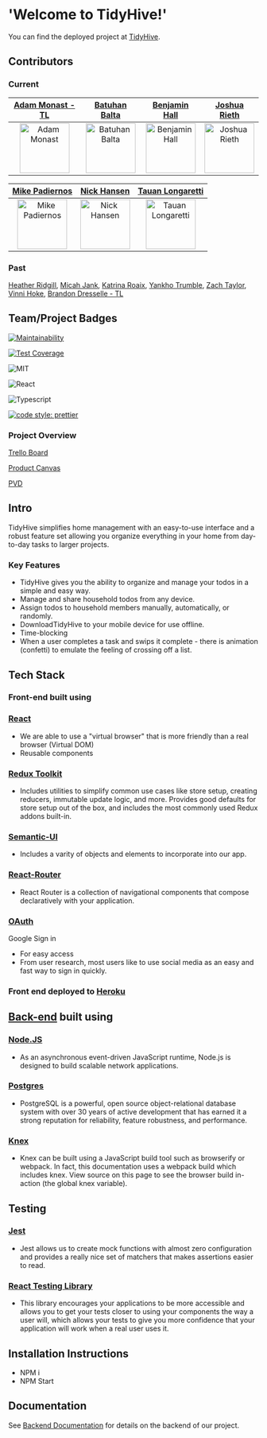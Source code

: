# 'Welcome to TidyHive!'

You can find the deployed project at [TidyHive](https://stage-homerun-fe.herokuapp.com/).

## Contributors

### Current

| [Adam Monast - TL](https://github.com/Adammonast) | [Batuhan Balta](https://github.com/baltabatuhan) | [Benjamin Hall](https://github.com/BenHall-7) | [Joshua Rieth](https://github.com/Bobj2018) |
| :---: | :---: | :---: | :---: |
| <img alt="Adam Monast" src="https://avatars2.githubusercontent.com/Adammonast" width=100 height=100/> | <img alt="Batuhan Balta" src="https://avatars2.githubusercontent.com/baltabatuhan" width=100 height=100/> | <img alt="Benjamin Hall" src="https://avatars2.githubusercontent.com/BenHall-7" width=100 height=100/> | <img alt="Joshua Rieth" src="https://avatars2.githubusercontent.com/Bobj2018" width=100 height=100/> |

| [Mike Padiernos](https://github.com/mikepadiernos) | [Nick Hansen](https://github.com/Hansen-Nick) | [Tauan Longaretti](https://github.com/tauanlongaretti) |
| :---: | :---: | :---: |
| <img alt="Mike Padiernos" src="https://avatars2.githubusercontent.com/mikepadiernos" width=100 height=100/> | <img alt="Nick Hansen" src="https://avatars2.githubusercontent.com/Hansen-Nick" width=100 height=100/> | <img alt="Tauan Longaretti" src="https://avatars2.githubusercontent.com/tauanlongaretti" width=100 height=100/> |

### Past

[Heather Ridgill](https://github.com/Heather-Ridgill), [Micah Jank](https://github.com/MicahJank), [Katrina Roaix](https://github.com/kroaix), [Yankho Trumble](https://github.com/Mayankho), [Zach Taylor](https://github.com/zbtaylor), [Vinni Hoke](https://github.com/vinnihoke), [Brandon Dresselle - TL](https://github.com/BDesselle)

## Team/Project Badges

[![Maintainability](https://api.codeclimate.com/v1/badges/9d4df6969072940d2a54/maintainability)](https://codeclimate.com/github/Lambda-School-Labs/homerun-fe/maintainability)

[![Test Coverage](https://api.codeclimate.com/v1/badges/9d4df6969072940d2a54/test_coverage)](https://codeclimate.com/github/Lambda-School-Labs/homerun-fe/test_coverage)

![MIT](https://img.shields.io/packagist/l/doctrine/orm.svg)

![React](https://img.shields.io/badge/react-v16.7.0--alpha.2-blue.svg)

![Typescript](https://img.shields.io/npm/types/typescript.svg?style=flat)

[![code style: prettier](https://img.shields.io/badge/code_style-prettier-ff69b4.svg?style=flat-square)](https://github.com/prettier/prettier)

<!-- 🚫 more info on using badges [here](https://github.com/badges/shields) -->

### Project Overview

[Trello Board](https://trello.com/b/dUO3ZNeC/labspt7-homerun)

[Product Canvas](https://www.notion.so/3aace866789645e28bf7201e51caf7ab?v=6f422e13816b4053ba28a617be2fc9d7)

[PVD](https://www.notion.so/Home-Run-12ed145a14c1426492108b0558e6d64b)

## Intro

TidyHive simplifies home management with an easy-to-use interface and a robust feature set allowing you organize everything in your home from day-to-day tasks to larger projects.

### Key Features

- TidyHive gives you the ability to organize and manage your todos in a simple and easy way.
- Manage and share household todos from any device.
- Assign todos to household members manually, automatically, or randomly.
- DownloadTidyHive to your mobile device for use offline.
- Time-blocking
- When a user completes a task and swips it complete - there is animation (confetti) to emulate the feeling of crossing off a list.

## Tech Stack

### Front-end built using

### [React](https://reactjs.org/)

- We are able to use a "virtual browser" that is more friendly than a real browser (Virtual DOM)
- Reusable components

### [Redux Toolkit](https://redux-toolkit.js.org/)

- Includes utilities to simplify common use cases like store setup, creating reducers, immutable update logic, and more. Provides good defaults for store setup out of the box, and includes the most commonly used Redux addons built-in.

### [Semantic-UI](https://react.semantic-ui.com/)

- Includes a varity of objects and elements to incorporate into our app.

### [React-Router](https://reacttraining.com/react-router/)

- React Router is a collection of navigational components that compose declaratively with your application.

### [OAuth](https://www.okta.com/resources/whitepaper-pre-built-identity-solution/?utm_campaign=search_google_amer_multiple_ao_ciam_exact&utm_medium=cpc&utm_source=google&utm_term=oauth&utm_page={url}&gclid=CjwKCAjw7e_0BRB7EiwAlH-goM5hGQ3CoE8czHcm1fEVW-DV78Lcn-jU4aA2l-_qhJ5utpy7u6LgPhoCrJgQAvD_BwE)

Google Sign in

- For easy access
- From user research, most users like to use social media as an easy and fast way to sign in quickly.

### Front end deployed to [Heroku](www.heroku.com)

## [Back-end](https://github.com/Lambda-School-Labs/homerun-be) built using

### [Node.JS](https://nodejs.org/en/)

- As an asynchronous event-driven JavaScript runtime, Node.js is designed to build scalable network applications.

### [Postgres](https://www.postgresql.org/)

- PostgreSQL is a powerful, open source object-relational database system with over 30 years of active development that has earned it a strong reputation for reliability, feature robustness, and performance.

### [Knex](https://www.npmjs.com/package/knex)

- Knex can be built using a JavaScript build tool such as browserify or webpack. In fact, this documentation uses a webpack build which includes knex. View source on this page to see the browser build in-action (the global knex variable).

## Testing

### [Jest](https://jestjs.io/docs/en/tutorial-react)

- Jest allows us to create mock functions with almost zero configuration and provides a really nice set of matchers that makes assertions easier to read.

### [React Testing Library](https://testing-library.com/docs/react-testing-library/intro)

- This library encourages your applications to be more accessible and allows you to get your tests closer to using your components the way a user will, which allows your tests to give you more confidence that your application will work when a real user uses it.

## Installation Instructions

- NPM i
- NPM Start

## Documentation

See [Backend Documentation](https://github.com/Lambda-School-Labs/homerun-be/blob/master/README.md) for details on the backend of our project.
